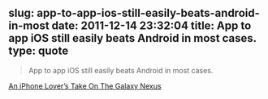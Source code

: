 slug: app-to-app-ios-still-easily-beats-android-in-most
date: 2011-12-14 23:32:04
title: App to app iOS still easily beats Android in most cases.
type: quote
---

> App to app iOS still easily beats Android in most cases.

[An iPhone Lover’s Take On The Galaxy Nexus](http://techcrunch.com/2011/12/14/iphone-galaxy-nexus-review/)
